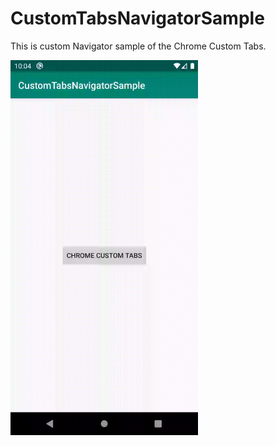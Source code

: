 CustomTabsNavigatorSample
========

This is custom Navigator sample of the Chrome Custom Tabs.

<img src="https://github.com/ken-kentan/CustomTabsNavigatorSample/blob/master/media/result.gif" width="300">
